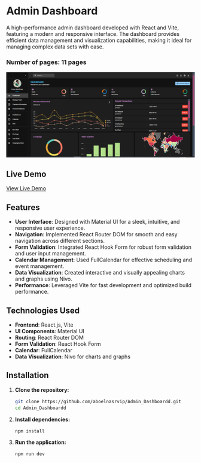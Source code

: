 # Admin Dashboard

A high-performance admin dashboard developed with React and Vite, featuring a modern and responsive interface. The dashboard provides efficient data management and visualization capabilities, making it ideal for managing complex data sets with ease.

### Number of pages: 11 pages
![Admin Dashboard](./public/images/dashhhhhhh.png)

## Live Demo

[View Live Demo](admin-dashboardd-tau.vercel.app)

## Features

- **User Interface**: Designed with Material UI for a sleek, intuitive, and responsive user experience.
- **Navigation**: Implemented React Router DOM for smooth and easy navigation across different sections.
- **Form Validation**: Integrated React Hook Form for robust form validation and user input management.
- **Calendar Management**: Used FullCalendar for effective scheduling and event management.
- **Data Visualization**: Created interactive and visually appealing charts and graphs using Nivo.
- **Performance**: Leveraged Vite for fast development and optimized build performance.

## Technologies Used

- **Frontend**: React.js, Vite
- **UI Components**: Material UI
- **Routing**: React Router DOM
- **Form Validation**: React Hook Form
- **Calendar**: FullCalendar
- **Data Visualization**: Nivo for charts and graphs

## Installation

1. **Clone the repository:**

   ```bash
   git clone https://github.com/aboelnasrvip/Admin_Dashboardd.git
   cd Admin_Dashboardd


2. **Install dependencies:**
   ```bash
   npm install

3. **Run the application:**
   ```bash
   npm run dev






